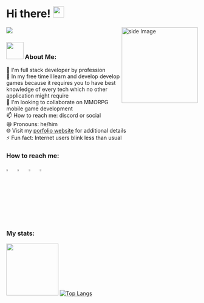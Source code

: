 # Hi there! <img src="https://github.com/TheDudeThatCode/TheDudeThatCode/blob/master/Assets/Hi.gif" width="29px">

![](https://camo.githubusercontent.com/992babdffd8c74a1502de375fbdf7e4d54773242/68747470733a2f2f6d656469612e67697068792e636f6d2f6d656469612f53576f536b4e36447854737a71494b4571762f67697068792e676966)
<img src="https://github.com/sciencepal/sciencepal/blob/master/assets/life_balance.gif" alt="side Image" align="right" width="200" height="auto" />

### <img src="https://github.com/TheDudeThatCode/TheDudeThatCode/blob/master/Assets/Developer.gif" width="45px"> About Me:
🔭 I'm full stack developer by profession <br/>
🌱 In my free time I learn and develop develop games because it requires you to have best knowledge of every tech which no other application might require <br/>
🤝 I'm looking to collaborate on MMORPG mobile game development <br/>
📫 How to reach me: discord or social <br/>
😄 Pronouns: he/him <br/>
🌐 Visit my [porfolio website](https://arpanshingala.github.io/) for additional details <br/>
⚡ Fun fact: Internet users blink less than usual <br/>

### How to reach me:
  
[<img src="https://img.icons8.com/color/48/000000/linkedin.png" width="3.5%"/>](https://www.linkedin.com/in/arpan-shingala/)  &nbsp; [<img src="https://img.icons8.com/fluent/48/000000/facebook-new.png" width="3.5%"/>](https://www.facebook.com/ShingalaArpan/)  &nbsp; [<img src="https://img.icons8.com/fluent/48/000000/instagram-new.png" width="3.5%"/>](https://www.instagram.com/arpanshingala/) &nbsp; [<img src="https://img.icons8.com/fluent/48/000000/gmail.png" width="3.5%"/>](mailto:arpan.shingala05@gmail.com)  &nbsp;
  
### My stats:
  <a href="#"><img height="137px" src="https://github-readme-stats.vercel.app/api?username=arpanshingala&hide_title=true&hide_border=true&show_icons=true&include_all_commits=true&count_private=true&line_height=21&text_color=000&icon_color=000&bg_color=0,ea6161,ffc64d,fffc4d,52fa5a&theme=graywhite" /></a>
 [![Top Langs](https://github-readme-stats.vercel.app/api/top-langs/?username=arpanshingala&layout=compact&text_color=000&icon_color=000&bg_color=0,ea6161,ffc64d,fffc4d,52fa5a&theme=graywhite)](https://github.com/arpanshingala/github-readme-stats)
